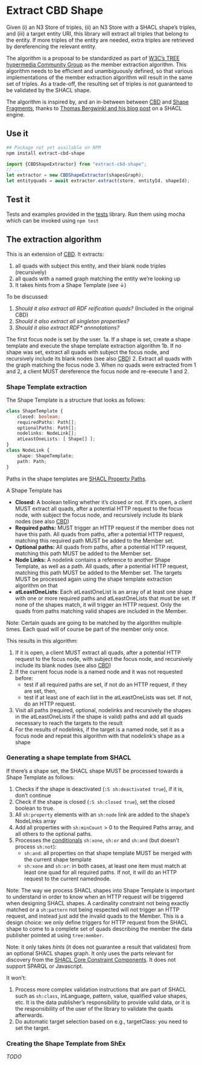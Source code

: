 # Extract CBD Shape

Given (i) an N3 Store of triples, (ii) an N3 Store with a SHACL shape’s triples, and (iii) a target entity URI,
this library will extract all triples that belong to the entity.
If more triples of the entity are needed, extra triples are retrieved by dereferencing the relevant entity.

The algorithm is a proposal to be standardized as part of [W3C’s TREE hypermedia Community Group](https://w3id.org/tree/specification) as the member extraction algorithm. This algorithm needs to be efficient and unambiguously defined, so that various implementations of the member extraction algorithm will result in the same set of triples. As a trade-off, the resulting set of triples is not guaranteed to be validated by the SHACL shape.

The algorithm is inspired by, and an in-between between [CBD](https://www.w3.org/Submission/CBD/) and [Shape Fragments](https://github.com/Shape-Fragments/old-shapefragments-paper/blob/main/fullpaper.pdf), thanks to [Thomas Bergwinkl and his blog post](https://www.bergnet.org/2023/03/2023/shacl-engine/) on a SHACL engine.

## Use it

```bash
## Package not yet available on NPM
npm install extract-cbd-shape
```

```javascript
import {CBDShapeExtractor} from "extract-cbd-shape";
// ...
let extractor = new CBDShapeExtractor(shapesGraph);
let entityquads = await extractor.extract(store, entityId, shapeId);
```

## Test it

Tests and examples provided in the [tests](tests/) library. Run them using mocha which can be invoked using `npm test`

## The extraction algorithm ##

This is an extension of [CBD](https://www.w3.org/submissions/CBD/). It extracts:
 1. all quads with subject this entity, and their blank node triples (recursively)
 2. all quads with a named graph matching the entity we’re looking up
 3. It takes hints from a Shape Template (see ↓)

To be discussed:
 1. _Should it also extract all RDF reification quads?_ (Included in the original CBD)
 2. _Should it also extract all singleton properties?_
 3. _Should it also extract RDF* annnotations?_

The first focus node is set by the user.
 1a. If a shape is set, create a shape template and execute the shape template extraction algorithm
 1b. If no shape was set, extract all quads with subject the focus node, and recursively include its blank nodes (see also [CBD](https://www.w3.org/submissions/CBD/))
 2. Extract all quads with the graph matching the focus node
 3. When no quads were extracted from 1 and 2, a client MUST dereference the focus node and re-execute 1 and 2.

### Shape Template extraction ###

The Shape Template is a structure that looks as follows:

```typescript
class ShapeTemplate {
    closed: boolean;
    requiredPaths: Path[];
    optionalPaths: Path[];
    nodelinks: NodeLink[];
    atLeastOneLists: [ Shape[] ];
}
class NodeLink {
    shape: ShapeTemplate;
    path: Path;
}
```

Paths in the shape templates are [SHACL Property Paths](https://www.w3.org/TR/shacl/#property-paths).

A Shape Template has
 * __Closed:__ A boolean telling whether it’s closed or not. If it’s open, a client MUST extract all quads, after a potential HTTP request to the focus node, with subject the focus node, and recursively include its blank nodes (see also [CBD](https://www.w3.org/submissions/CBD/))
 * __Required paths:__ MUST trigger an HTTP request if the member does not have this path. All quads from paths, after a potential HTTP request, matching this required path MUST be added to the Member set.
 * __Optional paths:__ All quads from paths, after a potential HTTP request, matching this path MUST be added to the Member set.
 * __Node Links:__ A nodelink contains a reference to another Shape Template, as well as a path. All quads, after a potential HTTP request, matching this path MUST be added to the Member set. The targets MUST be processed again using the shape template extraction algorithm on that 
 * __atLeastOneLists__: Each atLeastOneList is an array of at least one shape with one or more required paths and atLeastOneLists that must be set. If none of the shapes match, it will trigger an HTTP request. Only the quads from paths matching valid shapes are included in the Member.

Note: Certain quads are going to be matched by the algorithm multiple times. Each quad will of course be part of the member only once.

This results in this algorithm:
 1. If it is open, a client MUST extract all quads, after a potential HTTP request to the focus node, with subject the focus node, and recursively include its blank nodes (see also [CBD](https://www.w3.org/submissions/CBD/))
 2. If the current focus node is a named node and it was not requested before:
    - test if all required paths are set, if not do an HTTP request, if they are set, then,
    - test if at least one of each list in the atLeastOneLists was set. If not, do an HTTP request.
 3. Visit all paths (required, optional, nodelinks and recursively the shapes in the atLeastOneLists if the shape is valid) paths and add all quads necessary to reach the targets to the result
 4. For the results of nodelinks, if the target is a named node, set it as a focus node and repeat this algorithm with that nodelink’s shape as a shape

### Generating a shape template from SHACL ###

If there’s a shape set, the SHACL shape MUST be processed towards a Shape Template as follows:

 1. Checks if the shape is deactivated (`:S sh:deactivated true`), if it is, don’t continue
 2. Check if the shape is closed (`:S sh:closed true`), set the closed boolean to true.
 3. All `sh:property` elements with an `sh:node` link are added to the shape’s NodeLinks array
 4. Add all properties with `sh:minCount` > 0 to the Required Paths array, and all others to the optional paths.
 5. Processes the [conditionals](https://www.w3.org/TR/shacl/#core-components-logical) `sh:xone`, `sh:or` and `sh:and` (but doesn’t process `sh:not`):
    - `sh:and`: all properties on that shape template MUST be merged with the current shape template
    - `sh:xone` and `sh:or`: in both cases, at least one item must match at least one quad for all required paths. If not, it will do an HTTP request to the current namednode.

Note: The way we process SHACL shapes into Shape Template is important to understand in order to know when an HTTP request will be triggered when designing SHACL shapes. A cardinality constraint not being exactly matched or a `sh:pattern` not being respected will not trigger an HTTP request, and instead just add the invalid quads to the Member. This is a design choice: we only define triggers for HTTP request from the SHACL shape to come to a complete set of quads describing the member the data publisher pointed at using `tree:member`.

Note: it only takes _hints_ (it does not guarantee a result that validates) from an optional SHACL shapes graph. It only uses the parts relevant for discovery from the [SHACL Core Constraint Components](https://www.w3.org/TR/shacl/#core-components). It does not support SPARQL or Javascript.

It won’t:
 1. Process more complex validation instructions that are part of SHACL such as `sh:class`, inLanguage, pattern, value, qualified value shapes, etc. It is the data publisher’s responsibility to provide valid data, or it is the responsibility of the user of the library to validate the quads afterwards.
 2. Do automatic target selection based on e.g., targetClass: you need to set the target.

### Creating the Shape Template from ShEx

_TODO_
